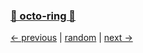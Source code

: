 <!--GitHub webring-->
### [🐙 octo-ring 💍](https://octo-ring.com/)
[← previous](https://octo-ring.com/p/wiggleforlife/prev) | [random](https://octo-ring.com/p/wiggleforlife/random) | [next →](https://octo-ring.com/p/wiggleforlife/next)

